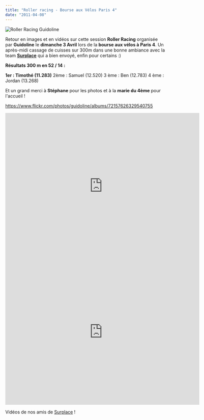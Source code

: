 ```yaml
---
title: "Roller racing - Bourse aux Vélos Paris 4"
date: "2011-04-08"
---
```


![](images/IMG_6170-1024x682.jpg "Roller Racing Guidoline")

Retour en images et en vidéos sur cette session **Roller Racing** organisée par **Guidoline** le **dimanche 3 Avril** lors de la **bourse aux vélos à Paris 4**. Un après-midi cassage de cuisses sur 300m dans une bonne ambiance avec la team [**Surplace**](http://www.surplace.fr/) qui a bien envoyé, enfin pour certains :)

**Résultats 300 m en 52 / 14 :**

**1er : Timothé (11.283)** 2ème : Samuel (12.520) 3 ème : Ben (12.783) 4 ème : Jordan (13.268)

Et un grand merci à **Stéphane** pour les photos et à la **marie du 4ème** pour l'accueil !

<https://www.flickr.com/photos/guidoline/albums/72157626329540755>

<iframe src="http://player.vimeo.com/video/21965369?title=0&amp;byline=0&amp;portrait=0" width="610" height="458" frameborder="0"></iframe>

<iframe src="http://player.vimeo.com/video/21964649?title=0&amp;byline=0&amp;portrait=0" width="610" height="458" frameborder="0"></iframe>

Vidéos de nos amis de [Surplace](http://www.surplace.fr/) !
